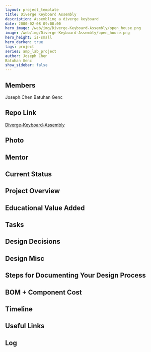 ```yaml
---
layout: project_template
title: Diverge Keyboard Assembly
description: Assembling a diverge keyboard
date: 2000-02-08 09:00:00
hero_image: /web/img/Diverge-Keyboard-Assembly/open_house.png
image: /web/img/Diverge-Keyboard-Assembly/open_house.png
hero_height: is-small
hero_darken: true
tags: project
series: amp_lab_project
author: Joseph Chen
Batuhan Genc
show_sidebar: false
---
```




## Members
Joseph Chen
Batuhan Genc

## Repo Link
<a class="button is-link" href="https://github.com/Amp-Lab-at-VT/Diverge-Keyboard-Assembly" >Diverge-Keyboard-Assembly</a>

## Photo

## Mentor

## Current Status

## Project Overview


## Educational Value Added


## Tasks

## Design Decisions

## Design Misc

## Steps for Documenting Your Design Process

## BOM + Component Cost

## Timeline

## Useful Links

## Log
            